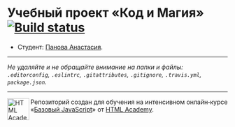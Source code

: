 # Учебный проект «Код и Магия» [![Build status][travis-image]][travis-url]

* Студент: [Панова Анастасия](https://htmlacademy.ru/profile/nessun).

---

_Не удаляйте и не обращайте внимание на папки и файлы:_<br>
_`.editorconfig`, `.eslintrc`, `.gitattributes`, `.gitignore`, `.travis.yml`, `package.json`._

---

<a href="https://htmlacademy.ru/intensive/javascript"><img align="left" width="50" height="50" title="HTML Academy" src="https://up.htmlacademy.ru/static/img/intensive/javascript/logo-for-github.svg"></a>

Репозиторий создан для обучения на интенсивном онлайн‑курсе «[Базовый JavaScript](https://htmlacademy.ru/intensive/javascript)» от [HTML Academy](https://htmlacademy.ru).

[travis-image]: https://travis-ci.org/htmlacademy-javascript/214958-code-and-magick.svg?branch=master
[travis-url]: https://travis-ci.org/htmlacademy-javascript/214958-code-and-magick
